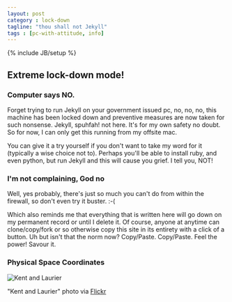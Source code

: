 ```yaml
---
layout: post
category : lock-down
tagline: "thou shall not Jekyll"
tags : [pc-with-attitude, info]
---
```

{% include JB/setup %}

## Extreme lock-down mode!

### Computer says NO.

Forget trying to run Jekyll on your government issued pc, no, no, no, this machine has been locked down and preventive measures are now taken for such nonsense. Jekyll, spuhfah! not here.  It's for my own safety no doubt.  So for now, I can only get this running from my offsite mac.

You can give it a try yourself if you don't want to take my word for it (typically a wise choice not to).  Perhaps you'll be able to install ruby, and even python, but run Jekyll and this will cause you grief.  I tell you, NOT!

### I'm not complaining, God no

Well, yes probably, there's just so much you can't do from within the firewall, so don't even try it buster. :-(

Which also reminds me that everything that is written here will go down on my permanent record or until I delete it.  Of course, anyone at anytime can clone/copy/fork or so otherwise copy this site in its entirety with a click of a button.  Uh but isn't that the norm now?  Copy/Paste. Copy/Paste.  Feel the power!  Savour it.

### Physical Space Coordinates

<img src="https://farm4.staticflickr.com/3139/3097094692_b6e087a5a8_n.jpg" alt="Kent and Laurier" />

"Kent and Laurier" photo via [Flickr](https://www.flickr.com/photos/joberrr/)
